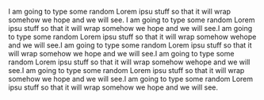 I am going to type some random Lorem ipsu stuff so that it will wrap somehow we
hope and we will see. I am going to type some random Lorem ipsu stuff so that it
will wrap somehow we hope and we will see.I am going to type some random Lorem
ipsu stuff so that it will wrap somehow wehope and we will see.I am going to
type some random Lorem ipsu stuff so that it will wrap somehow we hope and we
will see.I am going to type some random Lorem ipsu stuff so that it will wrap
somehow wehope and we will see.I am going to type some random Lorem ipsu stuff
so that it will wrap somehow we hope and we will see.I am going to type some
random Lorem ipsu stuff so that it will wrap somehow we hope and we will see.
